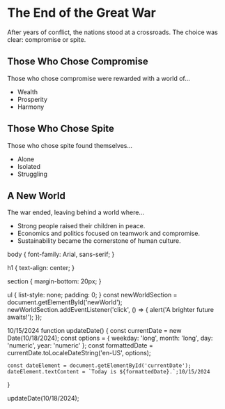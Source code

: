 <!DOCTYPE html>
  <html>
<head>
  <title>A Tale of Compromise and Spite</title>
</head>
<body>
  <h1>The End of the Great War</h1>

  <p>After years of conflict, the nations stood at a crossroads. The choice was clear: compromise or spite.</p>

  <section id="compromise">
    <h2>Those Who Chose Compromise</h2>
    <p>Those who chose compromise were rewarded with a world of...</p>
    <ul>
      <li>Wealth</li>
      <li>Prosperity</li>
      <li>Harmony</li>
    </ul>
  </section>

  <section id="spite">
    <h2>Those Who Chose Spite</h2>
    <p>Those who chose spite found themselves...</p>
    <ul>
      <li>Alone</li>
      <li>Isolated</li>
      <li>Struggling</li>
    </ul>
  </section>

  <section id="new_world">
    <h2>A New World</h2>
    <p>The war ended, leaving behind a world where...</p>
    <ul>
      <li>Strong people raised their children in peace.</li>
      <li>Economics and politics focused on teamwork and compromise.</li>
      <li>Sustainability became the cornerstone of human culture.</li>
    </ul>
  </section>
</body>
</html>
body {
  font-family: Arial, sans-serif;
}

h1 {
text-align: center;
}

section {
margin-bottom: 20px;
}

ul {
list-style: none;
padding: 0;
}
const newWorldSection = document.getElementById('newWorld');
newWorldSection.addEventListener('click', () => {
alert('A brighter future awaits!');
});
<p id="currentDate"></p> 10/15/2024
function updateDate() {
    const currentDate = new Date(10/18/2024);
    const options = { weekday: 'long', month: 'long', day: 'numeric', year: 'numeric' };
    const formattedDate = currentDate.toLocaleDateString('en-US', options);   


    const dateElement = document.getElementById('currentDate');
    dateElement.textContent = `Today is ${formattedDate}.`;10/15/2024
}

updateDate(10/18/2024);
<!DOCTYPE html>
  <html>
<head>
  <title>A Tale of Compromise and Spite</title>
</head>
<body>
  <p id="currentDate"></p>

  <script>
    // JavaScript code from above
  </script>
</body>
</html>